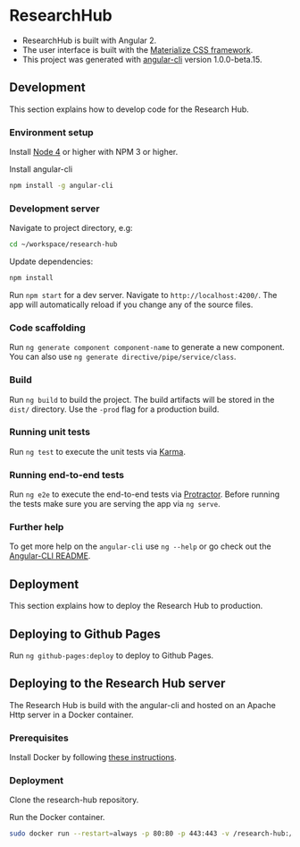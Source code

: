# ResearchHub

* ResearchHub is built with Angular 2.
* The user interface is built with the [Materialize CSS framework](http://materializecss.com/).
* This project was generated with [angular-cli](https://github.com/angular/angular-cli) version 1.0.0-beta.15.

## Development
This section explains how to develop code for the Research Hub.

### Environment setup
Install [Node 4](https://nodejs.org/en/download/) or higher with NPM 3 or higher.

Install angular-cli
```bash
npm install -g angular-cli
```

### Development server
Navigate to project directory, e.g:
```bash
cd ~/workspace/research-hub
```

Update dependencies:
```bash
npm install
```

Run `npm start` for a dev server. Navigate to `http://localhost:4200/`. The app will automatically reload if you change any of the source files.

### Code scaffolding
Run `ng generate component component-name` to generate a new component. You can also use `ng generate directive/pipe/service/class`.

### Build
Run `ng build` to build the project. The build artifacts will be stored in the `dist/` directory. Use the `-prod` flag for a production build.

### Running unit tests
Run `ng test` to execute the unit tests via [Karma](https://karma-runner.github.io).

### Running end-to-end tests
Run `ng e2e` to execute the end-to-end tests via [Protractor](http://www.protractortest.org/). 
Before running the tests make sure you are serving the app via `ng serve`.

### Further help
To get more help on the `angular-cli` use `ng --help` or go check out the [Angular-CLI README](https://github.com/angular/angular-cli/blob/master/README.md).

## Deployment
This section explains how to deploy the Research Hub to production.

## Deploying to Github Pages
Run `ng github-pages:deploy` to deploy to Github Pages.

## Deploying to the Research Hub server
The Research Hub is build with the angular-cli and hosted on an Apache Http
server in a Docker container.

### Prerequisites
Install Docker by following [these instructions](https://docs.docker.com/engine/installation/linux/ubuntulinux/).

### Deployment
Clone the research-hub repository.

Run the Docker container.
```bash
sudo docker run --restart=always -p 80:80 -p 443:443 -v /research-hub:/usr/local/apache2/conf/keys -d uoacer/research-hub
```



